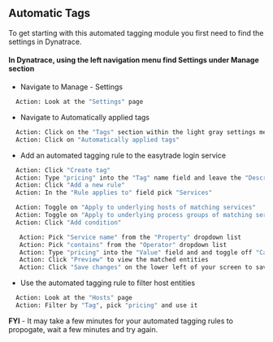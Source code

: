 ## Automatic Tags

To get starting with this automated tagging module you first need to find the settings in Dynatrace.

#### In Dynatrace, using the left navigation menu find Settings under Manage section

- Navigate to Manage  - Settings

 ```bash
   Action: Look at the "Settings" page
   ```

- Navigate to Automatically applied tags

 ```bash
   Action: Click on the "Tags" section within the light gray settings menu
   Action: Click on "Automatically applied tags"
   ```

- Add an automated tagging rule to the easytrade login service

 ```bash
   Action: Click "Create tag"
   Action: Type "pricing" into the "Tag" name field and leave the "Description" field blank
   Action: Click "Add a new rule"
   Action: In the "Rule applies to" field pick "Services"
   ```

 ```bash
   Action: Toggle on "Apply to underlying hosts of matching services"
   Action: Toggle on "Apply to underlying process groups of matching services"
   Action: Click "Add condition"
   ```

```bash
   Action: Pick "Service name" from the "Property" dropdown list
   Action: Pick "contains" from the "Operator" dropdown list
   Action: Type "pricing" into the "Value" field and and toggle off "Case sensitive"
   Action: Click "Preview" to view the matched entities
   Action: Click "Save changes" on the lower left of your screen to save the new rule
   ```

- Use the automated tagging rule to filter host entities

 ```bash
   Action: Look at the "Hosts" page
   Action: Filter by "Tag", pick "pricing" and use it
   ```

**FYI** - It may take a few minutes for your automated tagging rules to propogate, wait a few minutes and try again.

